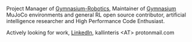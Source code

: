 Project Manager of [Gymnasium-Robotics](https://github.com/Farama-Foundation/Gymnasium-Robotics), Maintainer of [Gymnasium](https://github.com/Farama-Foundation/Gymnasium) MuJoCo environments and general RL open source contributor, artificial intelligence researcher and High Performance Code Enthusiast.

Actively looking for work, [LinkedIn](https://www.linkedin.com/in/akallinteris/), kallinteris \<AT\> protonmail.com

